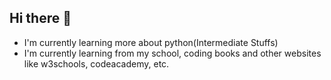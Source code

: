 ## Hi there 👋
- I'm currently learning more about python(Intermediate Stuffs)
- I'm currently learning from my school, coding books and other websites like w3schools, codeacademy, etc.
<!--
**Nwankees/Nwankees** is a ✨ _special_ ✨ repository because its `README.md` (this file) appears on your GitHub profile.

Here are some ideas to get you started:

- 🔭 I’m currently working on ...
- 🌱 I’m currently learning ...
- 👯 I’m looking to collaborate on ...
- 🤔 I’m looking for help with ...
- 💬 Ask me about ...
- 📫 How to reach me: ...
- 😄 Pronouns: ...
- ⚡ Fun fact: ...
-->
